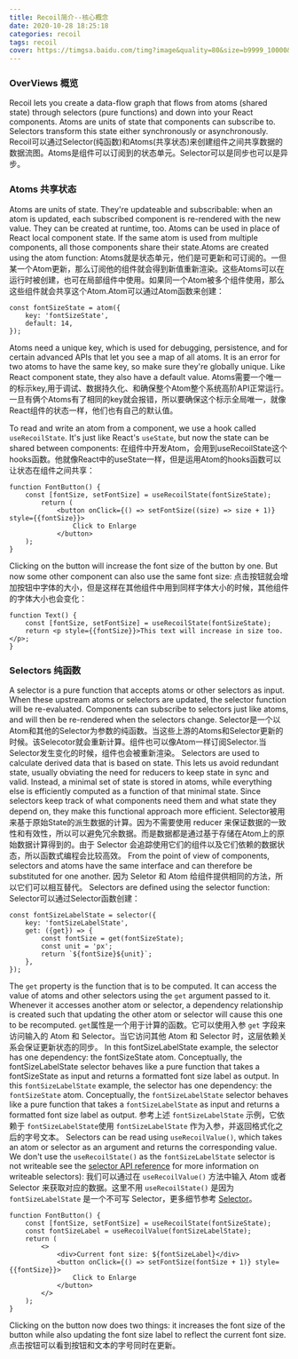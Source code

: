 ```yaml
---
title: Recoil简介--核心概念
date: 2020-10-28 18:25:18
categories: recoil
tags: recoil
cover: https://timgsa.baidu.com/timg?image&quality=80&size=b9999_10000&sec=1603965430181&di=6ab3a24d8cef6782e6ba68dcb285fb14&imgtype=0&src=http%3A%2F%2Fb.zol-img.com.cn%2Fdesk%2Fbizhi%2Fimage%2F6%2F1920x1080%2F1432000588540.jpg
---
```

### OverViews 概览
Recoil lets you create a data-flow graph that flows from atoms (shared state) through selectors (pure functions) and down into your React components. Atoms are units of state that components can subscribe to. Selectors transform this state either synchronously or asynchronously.
Recoil可以通过Selector(纯函数)和Atoms(共享状态)来创建组件之间共享数据的数据流图。Atoms是组件可以订阅到的状态单元。Selector可以是同步也可以是异步。
### Atoms 共享状态
Atoms are units of state. They're updateable and subscribable: when an atom is updated, each subscribed component is re-rendered with the new value. They can be created at runtime, too. Atoms can be used in place of React local component state. If the same atom is used from multiple components, all those components share their state.Atoms are created using the atom function:
Atoms就是状态单元，他们是可更新和可订阅的。一但某一个Atom更新，那么订阅他的组件就会得到新值重新渲染。这些Atoms可以在运行时被创建，也可在局部组件中使用。如果同一个Atom被多个组件使用，那么这些组件就会共享这个Atom.Atom可以通过Atom函数来创建：
```
const fontSizeState = atom({
    key: 'fontSizeState',
    default: 14,
});
```
Atoms need a unique key, which is used for debugging, persistence, and for certain advanced APIs that let you see a map of all atoms. It is an error for two atoms to have the same key, so make sure they're globally unique. Like React component state, they also have a default value.
Atoms需要一个唯一的标示key,用于调试、数据持久化、和确保整个Atom整个系统高阶API正常运行。一旦有俩个Atoms有了相同的key就会报错，所以要确保这个标示全局唯一，就像React组件的状态一样，他们也有自己的默认值。

To read and write an atom from a component, we use a hook called `useRecoilState`. It's just like React's `useState`, but now the state can be shared between components:
在组件中开发Atom，会用到useRecoilState这个hooks函数。他就像React中的useState一样，但是运用Atom的hooks函数可以让状态在组件之间共享：
```
function FontButton() {
    const [fontSize, setFontSize] = useRecoilState(fontSizeState);
        return (
            <button onClick={() => setFontSize((size) => size + 1)} style={{fontSize}}>
                Click to Enlarge
            </button>
    );
}
```
Clicking on the button will increase the font size of the button by one. But now some other component can also use the same font size:
点击按钮就会增加按钮中字体的大小，但是这样在其他组件中用到同样字体大小的时候，其他组件的字体大小也会变化：
```
function Text() {
    const [fontSize, setFontSize] = useRecoilState(fontSizeState);
    return <p style={{fontSize}}>This text will increase in size too.</p>;
}
```
### Selectors 纯函数
A selector is a pure function that accepts atoms or other selectors as input. When these upstream atoms or selectors are updated, the selector function will be re-evaluated. Components can subscribe to selectors just like atoms, and will then be re-rendered when the selectors change.
Selector是一个以Atom和其他的Selector为参数的纯函数。当这些上游的Atoms和Selector更新的时候。该Selecotor就会重新计算。组件也可以像Atom一样订阅Selector.当Selector发生变化的时候，组件也会被重新渲染。
Selectors are used to calculate derived data that is based on state. This lets us avoid redundant state, usually obviating the need for reducers to keep state in sync and valid. Instead, a minimal set of state is stored in atoms, while everything else is efficiently computed as a function of that minimal state. Since selectors keep track of what components need them and what state they depend on, they make this functional approach more efficient.
Selector被用来基于原始State的派生数据的计算。因为不需要使用 reducer 来保证数据的一致性和有效性，所以可以避免冗余数据。而是数据都是通过基于存储在Atom上的原始数据计算得到的。由于 Selector 会追踪使用它们的组件以及它们依赖的数据状态，所以函数式编程会比较高效。
From the point of view of components, selectors and atoms have the same interface and can therefore be substituted for one another.
因为 Seletor 和 Atom 给组件提供相同的方法，所以它们可以相互替代。
Selectors are defined using the selector function:
Selector可以通过Selector函数创建：
```
const fontSizeLabelState = selector({
    key: 'fontSizeLabelState',
    get: ({get}) => {
        const fontSize = get(fontSizeState);
        const unit = 'px';
        return `${fontSize}${unit}`;
    },
});
```
The `get` property is the function that is to be computed. It can access the value of atoms and other selectors using the `get` argument passed to it. Whenever it accesses another atom or selector, a dependency relationship is created such that updating the other atom or selector will cause this one to be recomputed.
`get`属性是一个用于计算的函数。它可以使用入参 `get` 字段来访问输入的 Atom 和 Selector。当它访问其他 Atom 和 Selector 时，这层依赖关系会保证更新状态的同步。
In this fontSizeLabelState example, the selector has one dependency: the fontSizeState atom. Conceptually, the fontSizeLabelState selector behaves like a pure function that takes a fontSizeState as input and returns a formatted font size label as output.
In this `fontSizeLabelState` example, the selector has one dependency: the `fontSizeState` atom. Conceptually, the `fontSizeLabelState` selector behaves like a pure function that takes a `fontSizeLabelState` as input and returns a formatted font size label as output.
参考上述 `fontSizeLabelState` 示例，它依赖于 `fontSizeLabelState`使用 `fontSizeLabelState` 作为入参，并返回格式化之后的字号文本。
Selectors can be read using `useRecoilValue()`, which takes an atom or selector as an argument and returns the corresponding value. We don't use the `useRecoilState()` as the `fontSizeLabelState` selector is not writeable see the [selector API reference](https://recoiljs.org/docs/api-reference/core/selector) for more information on writeable selectors):
我们可以通过在 `useRecoilValue()` 方法中输入 Atom 或者 Selector 来获取对应的数据。这里不用 `useRecoilState()` 是因为 `fontSizeLabelState` 是一个不可写 Selector，更多细节参考 [Selector](https://recoiljs.org/docs/api-reference/core/selector)。
```
function FontButton() {
    const [fontSize, setFontSize] = useRecoilState(fontSizeState);
    const fontSizeLabel = useRecoilValue(fontSizeLabelState);
    return (
        <>
            <div>Current font size: ${fontSizeLabel}</div>
            <button onClick={() => setFontSize(fontSize + 1)} style={{fontSize}}>
                Click to Enlarge
            </button>
        </>
    );
}
```
Clicking on the button now does two things: it increases the font size of the button while also updating the font size label to reflect the current font size.
点击按钮可以看到按钮和文本的字号同时在更新。